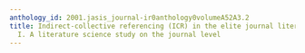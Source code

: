 ```yaml
---
anthology_id: 2001.jasis_journal-ir0anthology0volumeA52A3.2
title: Indirect-collective referencing (ICR) in the elite journal literature of physics.
  I. A literature science study on the journal level
---
```

